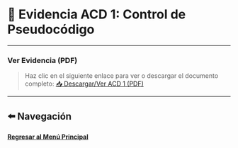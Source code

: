 # 📄 Evidencia ACD 1: Control de Pseudocódigo

---

### Ver Evidencia (PDF)

> Haz clic en el siguiente enlace para ver o descargar el documento completo:
> [📥 Descargar/Ver ACD 1 (PDF)](assets/APE_1.pdf)

---

## ⬅️ Navegación

[**Regresar al Menú Principal**](index.md)

